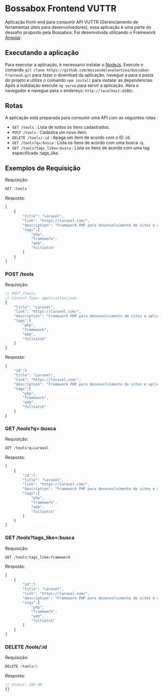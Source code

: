 # Bossabox Frontend VUTTR

Aplicação front-end para consumir API VUTTR (Gerenciamento de ferramentas úteis para desenvolvedores), essa aplicação é uma parte do dessafio proposto pela Bossabox. Foi desenvolvida utilizando o Framework [Angular](https://angular.io/).

## Executando a aplicação

Para executar a aplicação, é necessario instalar o [NodeJs](https://nodejs.org/en/download/). Execute o comando `git clone https://github.com/moisesdelavalentina/bossabox-frontend.git` para fazer o download da aplicação, navegue a para a pasta do projeto e utilize o comando `npm install` para instalar as dependencias. Após a instalação execute `ng serve` para servir a aplicação. Abra o navegador e navegue para o endereço: `http://localhost:4200/`.

## Rotas

A aplicação está preparada para consumir uma API com as seguintes rotas:

* `GET /tools` : Lista de todos os itens cadastrados.
* `POST /tools` : Cadastra um novo item.
* `DELETE /tools/:id` : Apaga um item de acordo com o ID :id.
* `GET /tools?q=:busca` : Lista os itens de acordo com uma busca :q.
* `GET /tools?tags_like=:busca` : Lista os itens de acordo com uma tag especificada :tags_like.

## Exemplos de Requisição


Requisição: 
```javascript
GET /tools
```
Resposta:
```javascript
[
    {
        "title": "Laravel",
        "link": "https://laravel.com/",
        "description": "Framework PHP para desenvolvimento de sites e aplicações para web",
        "tags":[
            "php", 
            "framework", 
            "web", 
            "fullsatck"
        ]
    }
]
```

### POST /tools

Requisição:
```javascript
// POST /tools
// Content-Type: application/json
{
    "title": "Laravel",
    "link": "https://laravel.com/",
    "description": "Framework PHP para desenvolvimento de sites e aplicações para web",
    "tags":[
        "php", 
        "framework", 
        "web", 
        "fullsatck"
    ]
}
```

Resposta:
```javascript
{
    "id":5
    "title": "Laravel",
    "link": "https://laravel.com/",
    "description": "Framework PHP para desenvolvimento de sites e aplicações para web",
    "tags":[
        "php", 
        "framework", 
        "web", 
        "fullsatck"
    ]
}
```

### GET /tools?q=:busca

Requisição: 
```javascript
GET /tools?q=Laravel
```
Resposta:
```javascript
[
    {
        "id":5
        "title": "Laravel",
        "link": "https://laravel.com/",
        "description": "Framework PHP para desenvolvimento de sites e aplicações para web",
        "tags":[
            "php", 
            "framework", 
            "web", 
            "fullsatck"
        ]
    }
]
```

### GET /tools?tags_like=:busca

Requisição: 
```javascript
GET /tools?tags_like=framework
```
Resposta:
```javascript
[
    {
        "id":5
        "title": "Laravel",
        "link": "https://laravel.com/",
        "description": "Framework PHP para desenvolvimento de sites e aplicações para web",
        "tags":[
            "php", 
            "framework", 
            "web", 
            "fullsatck"
        ]
    }
]
```


### DELETE /tools/:id
Requisição:
```javascript
DELETE /tools/5
```

Resposta:
```javascript
// Status: 200 OK
{}
```